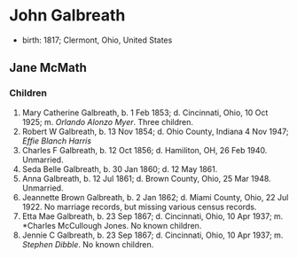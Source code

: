 # John Galbreath

- birth: 1817; Clermont, Ohio, United States

## Jane McMath

### Children

1. Mary Catherine Galbreath, b. 1 Feb 1853; d. Cincinnati, Ohio, 10 Oct 1925; m. *Orlando Alonzo Myer*.  Three children.
2. Robert W Galbreath, b. 13 Nov 1854; d. Ohio County, Indiana 4 Nov 1947; *Effie Blanch Harris*
3. Charles F Galbreath, b. 12 Oct 1856; d. Hamiliton, OH, 26 Feb 1940. Unmarried.
4. Seda Belle Galbreath, b. 30 Jan 1860; d. 12 May 1861.
5. Anna Galbreath, b. 12 Jul 1861; d. Brown County, Ohio, 25 Mar 1948.  Unmarried.
6. Jeannette Brown Galbreath, b. 2 Jan 1862; d. Miami County, Ohio, 22 Jul 1922. No marriage records, but missing various census records.
7. Etta Mae Galbreath, b. 23 Sep 1867; d. Cincinnati, Ohio, 10 Apr 1937; m. *Charles McCullough Jones. No known children.
8. Jennie C Galbreath, b. 23 Sep 1867; d. Cincinnati, Ohio, 10 Apr 1937; m. *Stephen Dibble*.  No known children.
